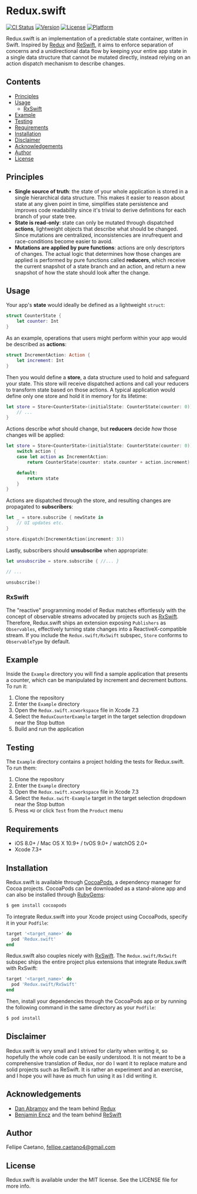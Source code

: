 # Redux.swift

[![CI Status](http://img.shields.io/travis/fellipecaetano/Redux.swift.svg?style=flat)](https://travis-ci.org/fellipecaetano/Redux.swift)
[![Version](https://img.shields.io/cocoapods/v/Redux.swift.svg?style=flat)](http://cocoapods.org/pods/Redux.swift)
[![License](https://img.shields.io/cocoapods/l/Redux.swift.svg?style=flat)](http://cocoapods.org/pods/Redux.swift)
[![Platform](https://img.shields.io/cocoapods/p/Redux.swift.svg?style=flat)](http://cocoapods.org/pods/Redux.swift)

Redux.swift is an implementation of a predictable state container, written in Swift. Inspired by [Redux](http://redux.js.org) and [ReSwift](https://github.com/ReSwift/ReSwift), it aims to enforce separation of concerns and a unidirectional data flow by keeping your entire app state in a single data structure that cannot be mutated directly, instead relying on an action dispatch mechanism to describe changes.

## Contents

- [Principles](#principles)
- [Usage](#usage)
  - [RxSwift](#rxswift)
- [Example](#example)
- [Testing](#testing)
- [Requirements](#requirements)
- [Installation](#installation)
- [Disclaimer](#disclaimer)
- [Acknowledgements](#acknowledgements)
- [Author](#author)
- [License](#license)

## Principles

- **Single source of truth**: the state of your whole application is stored in a single hierarchical data structure. This makes it easier to reason about state at any given point in time, simplifies state persistence and improves code readability since it's trivial to derive definitions for each branch of your state tree.
- **State is read-only**: state can only be mutated through dispatched **actions**, lightweight objects that describe what should be changed. Since mutations are centralized, inconsistencies are inrufrequent and race-conditions become easier to avoid.
- **Mutations are applied by pure functions**: actions are only descriptors of changes. The actual logic that determines how those changes are applied is performed by pure functions called **reducers**, which receive the current snapshot of a state branch and an action, and return a new snapshot of how the state should look after the change.

## Usage

Your app's **state** would ideally be defined as a lightweight `struct`:

```swift
struct CounterState {
    let counter: Int
}
```

As an example, operations that users might perform within your app would be described as **actions**:

```swift
struct IncrementAction: Action {
    let increment: Int
}
```

Then you would define a **store**, a data structure used to hold and safeguard your state. This store will receive dispatched actions and call your reducers to transform state based on those actions. A typical application would define only one store and hold it in memory for its lifetime:

```swift
let store = Store<CounterState>(initialState: CounterState(counter: 0)) { state, action in
    // ...
}
```

Actions describe *what* should change, but **reducers** decide *how* those changes will be applied:

```swift
let store = Store<CounterState>(initialState: CounterState(counter: 0)) { state, action in
    switch action {
    case let action as IncrementAction:
        return CounterState(counter: state.counter + action.increment)

    default:
        return state
    }
}
```

Actions are dispatched through the store, and resulting changes are propagated to **subscribers**:

```swift
let _ = store.subscribe { newState in
    // UI updates etc.
}

store.dispatch(IncrementAction(increment: 3))
```

Lastly, subscribers should **unsubscribe** when appropriate:

```swift
let unsubscribe = store.subscribe { //... }

// ...

unsubscribe()

```

### RxSwift

The "reactive" programming model of Redux matches effortlessly with the concept of observable streams advocated by projects such as [RxSwift](https://github.com/ReactiveX/RxSwift).
Therefore, Redux.swift ships an extension exposing `Publishers` as `Observables`, effectively turning state changes into a ReactiveX-compatible stream.
If you include the `Redux.swift/RxSwift` subspec, `Store` conforms to `ObservableType` by default.

## Example

Inside the `Example` directory you will find a sample application that presents a counter, which can be manipulated by increment and decrement buttons. To run it:

1. Clone the repository
2. Enter the `Example` directory
3. Open the `Redux.swift.xcworkspace` file in Xcode 7.3
4. Select the `ReduxCounterExample` target in the target selection dropdown near the Stop button
5. Build and run the application

## Testing

The `Example` directory contains a project holding the tests for Redux.swift. To run them:

1. Clone the repository
2. Enter the `Example` directory
3. Open the `Redux.swift.xcworkspace` file in Xcode 7.3
4. Select the `Redux.swift-Example` target in the target selection dropdown near the Stop button
5. Press `⌘U` or click `Test` from the `Product` menu

## Requirements

- iOS 8.0+ / Mac OS X 10.9+ / tvOS 9.0+ / watchOS 2.0+
- Xcode 7.3+

## Installation

Redux.swift is available through [CocoaPods](http://cocoapods.org), a dependency manager for Cocoa projects. CocoaPods can be downloaded as a stand-alone app and can also be installed through [RubyGems](https://rubygems.org/):

```bash
$ gem install cocoapods
```

To integrate Redux.swift into your Xcode project using CocoaPods, specify it in your `Podfile`:

```ruby
target '<target_name>' do
  pod 'Redux.swift'
end
```

Redux.swift also couples nicely with [RxSwift](https://github.com/ReactiveX/RxSwift). The `Redux.swift/RxSwift` subspec ships the entire project plus
extensions that integrate Redux.swift with RxSwift:

```ruby
target '<target_name>' do
  pod 'Redux.swift/RxSwift'
end
```

Then, install your dependencies through the CocoaPods app or by running the following command in the same directory as your `Podfile`:

```bash
$ pod install
```

## Disclaimer

Redux.swift is very small and I strived for clarity when writing it, so hopefully the whole code can be easily understood. It is not meant to be a comprehensive translation of Redux, nor do I want it to replace mature and solid projects such as ReSwift. It is rather an experiment and an exercise, and I hope you will have as much fun using it as I did writing it.

## Acknowledgements

- [Dan Abramov](http://twitter.com/dan_abramov) and the team behind [Redux](http://redux.js.org)
- [Benjamin Encz](http://www.benjamin-encz.de/) and the team behind [ReSwift](https://github.com/ReSwift/ReSwift)

## Author

Fellipe Caetano, fellipe.caetano4@gmail.com

## License

Redux.swift is available under the MIT license. See the LICENSE file for more info.
